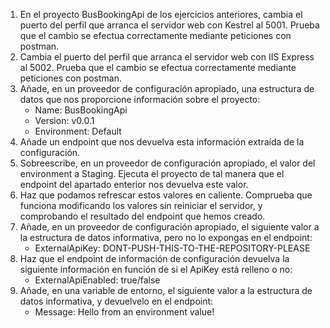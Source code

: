 1. En el proyecto BusBookingApi de los ejercicios anteriores, cambia el puerto del perfil que arranca el servidor web con Kestrel al 5001. Prueba que el cambio se efectua correctamente mediante peticiones con postman.
2. Cambia el puerto del perfil que arranca el servidor web con IIS Express al 5002. Prueba que el cambio se efectua correctamente mediante peticiones con postman.
3. Añade, en un proveedor de configuración apropiado, una estructura de datos que nos proporcione información sobre el proyecto:
    * Name: BusBookingApi
    * Version: v0.0.1
    * Environment: Default
4. Añade un endpoint que nos devuelva esta información extraída de la configuración.
5. Sobreescribe, en un proveedor de configuración apropiado, el valor del environment a Staging. Ejecuta el proyecto de tal manera que el endpoint del apartado enterior nos devuelva este valor.
6. Haz que podamos refrescar estos valores en caliente. Comprueba que funciona modificando los valores sin reiniciar el servidor, y comprobando el resultado del endpoint que hemos creado.
7. Añade, en un proveedor de configuración apropiado, el siguiente valor a la estructura de datos informativa, pero no lo expongas en el endpoint:
    * ExternalApiKey: DONT-PUSH-THIS-TO-THE-REPOSITORY-PLEASE
8. Haz que el endpoint de información de configuración devuelva la siguiente información en función de si el ApiKey está relleno o no:
    * ExternalApiEnabled: true/false
9. Añade, en una variable de entorno, el siguiente valor a la estructura de datos informativa, y devuelvelo en el endpoint:
    * Message: Hello from an environment value!